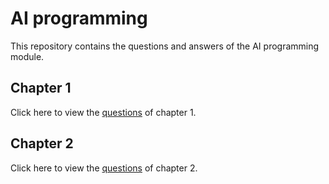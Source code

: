 # AI programming 

This repository contains the questions and answers of the AI programming module.

## Chapter 1

Click here to view the [questions](\Vragenlijst\chapter1.md) of chapter 1.

## Chapter 2

Click here to view the [questions](Vragenlijst\chapter2.md) of chapter 2.

